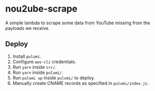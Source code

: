 # nou2ube-scrape

A simple lambda to scrape some data from YouTube missing from the payloads we receive.

## Deploy

1. Install `pulumi`.
2. Configure `aws-cli` credentials.
3. Run `yarn` inside `src/`.
4. Run `yarn` inside `pulumi/`.
4. Run `pulumi up` inside `pulumi/` to deploy.
5. Manually create CNAME records as specified in `pulumi/index.js`.
